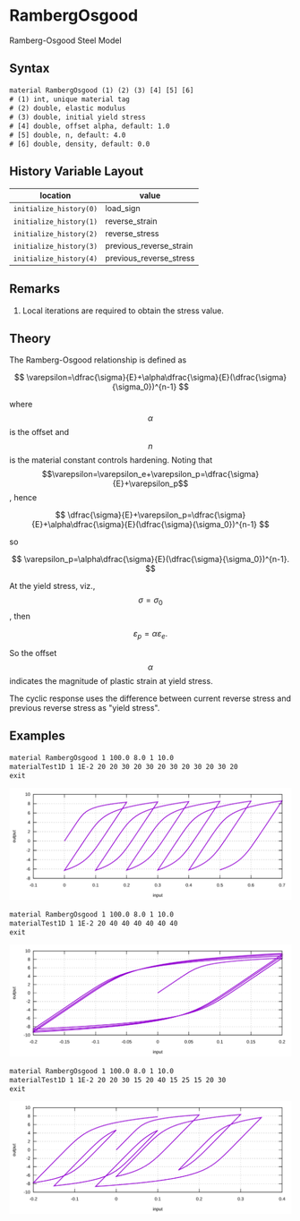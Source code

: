 # RambergOsgood

Ramberg-Osgood Steel Model

## Syntax

```
material RambergOsgood (1) (2) (3) [4] [5] [6]
# (1) int, unique material tag
# (2) double, elastic modulus
# (3) double, initial yield stress
# [4] double, offset alpha, default: 1.0
# [5] double, n, default: 4.0
# [6] double, density, default: 0.0
```

## History Variable Layout

| location                | value                   |
|-------------------------|-------------------------|
| `initialize_history(0)` | load_sign               |
| `initialize_history(1)` | reverse_strain          |
| `initialize_history(2)` | reverse_stress          |
| `initialize_history(3)` | previous_reverse_strain |
| `initialize_history(4)` | previous_reverse_stress |

## Remarks

1. Local iterations are required to obtain the stress value.

## Theory

The Ramberg-Osgood relationship is defined as

$$
\varepsilon=\dfrac{\sigma}{E}+\alpha\dfrac{\sigma}{E}(\dfrac{\sigma}{\sigma_0})^{n-1}
$$

where $$\alpha$$ is the offset and $$n$$ is the material constant controls hardening. Noting that
$$\varepsilon=\varepsilon_e+\varepsilon_p=\dfrac{\sigma}{E}+\varepsilon_p$$, hence

$$
\dfrac{\sigma}{E}+\varepsilon_p=\dfrac{\sigma}{E}+\alpha\dfrac{\sigma}{E}(\dfrac{\sigma}{\sigma_0})^{n-1}
$$

so

$$
\varepsilon_p=\alpha\dfrac{\sigma}{E}(\dfrac{\sigma}{\sigma_0})^{n-1}.
$$

At the yield stress, viz., $$\sigma=\sigma_0$$, then

$$
\varepsilon_p=\alpha\varepsilon_e.
$$

So the offset $$\alpha$$ indicates the magnitude of plastic strain at yield stress.

The cyclic response uses the difference between current reverse stress and previous reverse stress as "yield stress".

## Examples

```
material RambergOsgood 1 100.0 8.0 1 10.0
materialTest1D 1 1E-2 20 20 30 20 30 20 30 20 30 20 30 20
exit
```

![example one](RambergOsgood.EX1.svg)

```
material RambergOsgood 1 100.0 8.0 1 10.0
materialTest1D 1 1E-2 20 40 40 40 40 40 40
exit
```

![example two](RambergOsgood.EX2.svg)

```
material RambergOsgood 1 100.0 8.0 1 10.0
materialTest1D 1 1E-2 20 20 30 15 20 40 15 25 15 20 30
exit
```

![example three](RambergOsgood.EX3.svg)
